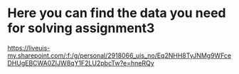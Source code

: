 # Here you can find the data you need for solving assignment3
https://liveuis-my.sharepoint.com/:f:/g/personal/2918066_uis_no/Eq2NHH8TyJNMg9WFceDHUgEBCWA0ZIJW8qY1F2LU2pbcTw?e=hneRQy
